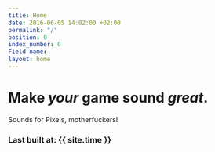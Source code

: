 ```yaml
---
title: Home
date: 2016-06-05 14:02:00 +02:00
permalink: "/"
position: 0
index_number: 0
Field name: 
layout: home
---
```


# **Make *your* game sound *great*.**

Sounds for Pixels, motherfuckers!

### Last built at: {{ site.time }}
